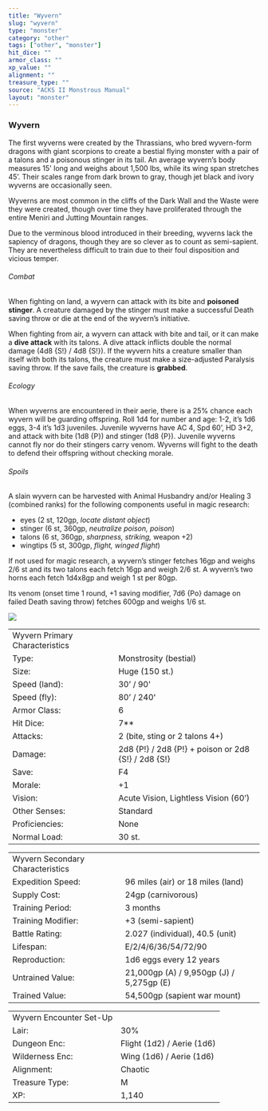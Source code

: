 ```yaml
---
title: "Wyvern"
slug: "wyvern"
type: "monster"
category: "other"
tags: ["other", "monster"]
hit_dice: ""
armor_class: ""
xp_value: ""
alignment: ""
treasure_type: ""
source: "ACKS II Monstrous Manual"
layout: "monster"
---
```


### Wyvern

The first wyverns were created by the Thrassians, who bred wyvern-form dragons with giant scorpions
to create a bestial flying monster with a pair of a talons and a poisonous stinger in its tail. An
average wyvern’s body measures 15' long and weighs about 1,500 lbs, while its wing span stretches
45’. Their scales range from dark brown to gray, though jet black and ivory wyverns are occasionally
seen.

Wyverns are most common in the cliffs of the Dark Wall and the Waste were they were created, though
over time they have proliferated through the entire Meniri and Jutting Mountain ranges.

Due to the verminous blood introduced in their breeding, wyverns lack the sapiency of dragons,
though they are so clever as to count as semi-sapient. They are nevertheless difficult to train due
to their foul disposition and vicious temper.

###### Combat

When fighting on land, a wyvern can attack with its bite and **poisoned stinger**. A creature
damaged by the stinger must make a successful Death saving throw or die at the end of the wyvern’s
initiative.

When fighting from air, a wyvern can attack with bite and tail, or it can make a **dive attack**
with its talons. A dive attack inflicts double the normal damage (4d8 {S!} / 4d8 {S!}). If the
wyvern hits a creature smaller than itself with both its talons, the creature must make a
size-adjusted Paralysis saving throw. If the save fails, the creature is **grabbed**.

###### Ecology

When wyverns are encountered in their aerie, there is a 25% chance each wyvern will be guarding
offspring. Roll 1d4 for number and age: 1-2, it’s 1d6 eggs, 3-4 it’s 1d3 juveniles. Juvenile wyverns
have AC 4, Spd 60’, HD 3+2, and attack with bite (1d8 {P}) and stinger (1d8 {P}). Juvenile wyverns
cannot fly nor do their stingers carry venom. Wyverns will fight to the death to defend their
offspring without checking morale.

###### Spoils

A slain wyvern can be harvested with Animal Husbandry and/or Healing 3 (combined ranks) for the
following components useful in magic research:

* eyes (2 st, 120gp, *locate distant object*)
* stinger (6 st, 360gp, *neutralize poison, poison*)
* talons (6 st, 360gp, *sharpness, striking,* weapon +2)
* wingtips (5 st, 300gp, *flight, winged flight*)

If not used for magic research, a wyvern’s stinger fetches 16gp and weighs 2/6 st and its two
talons each fetch 16gp and weigh 2/6 st. A wyvern’s two horns each fetch 1d4x8gp and weigh 1 st per
80gp.

Its venom (onset time 1 round, +1 saving modifier, 7d6 {Po} damage on failed Death saving throw)
fetches 600gp and weighs 1/6 st.

![](data:image/png;base64...)

|  |  |
| --- | --- |
| Wyvern Primary Characteristics | |
| Type: | Monstrosity (bestial) |
| Size: | Huge (150 st.) |
| Speed (land): | 30’ / 90' |
| Speed (fly): | 80’ / 240' |
| Armor Class: | 6 |
| Hit Dice: | 7\*\* |
| Attacks: | 2 (bite, sting or 2 talons 4+) |
| Damage: | 2d8 {P!} / 2d8 {P!} + poison or  2d8 {S!} / 2d8 {S!} |
| Save: | F4 |
| Morale: | +1 |
| Vision: | Acute Vision, Lightless Vision (60’) |
| Other Senses: | Standard |
| Proficiencies: | None |
| Normal Load: | 30 st. |

|  |  |
| --- | --- |
| Wyvern Secondary Characteristics | |
| Expedition Speed: | 96 miles (air) or 18 miles (land) |
| Supply Cost: | 24gp (carnivorous) |
| Training Period: | 3 months |
| Training Modifier: | +3 (semi-sapient) |
| Battle Rating: | 2.027 (individual), 40.5 (unit) |
| Lifespan: | E/2/4/6/36/54/72/90 |
| Reproduction: | 1d6 eggs every 12 years |
| Untrained Value: | 21,000gp (A) / 9,950gp (J) / 5,275gp (E) |
| Trained Value: | 54,500gp (sapient war mount) |

|  |  |
| --- | --- |
| Wyvern Encounter Set-Up | |
| Lair: | 30% |
| Dungeon Enc: | Flight (1d2) / Aerie (1d6) |
| Wilderness Enc: | Wing (1d6) / Aerie (1d6) |
| Alignment: | Chaotic |
| Treasure Type: | M |
| XP: | 1,140 |
